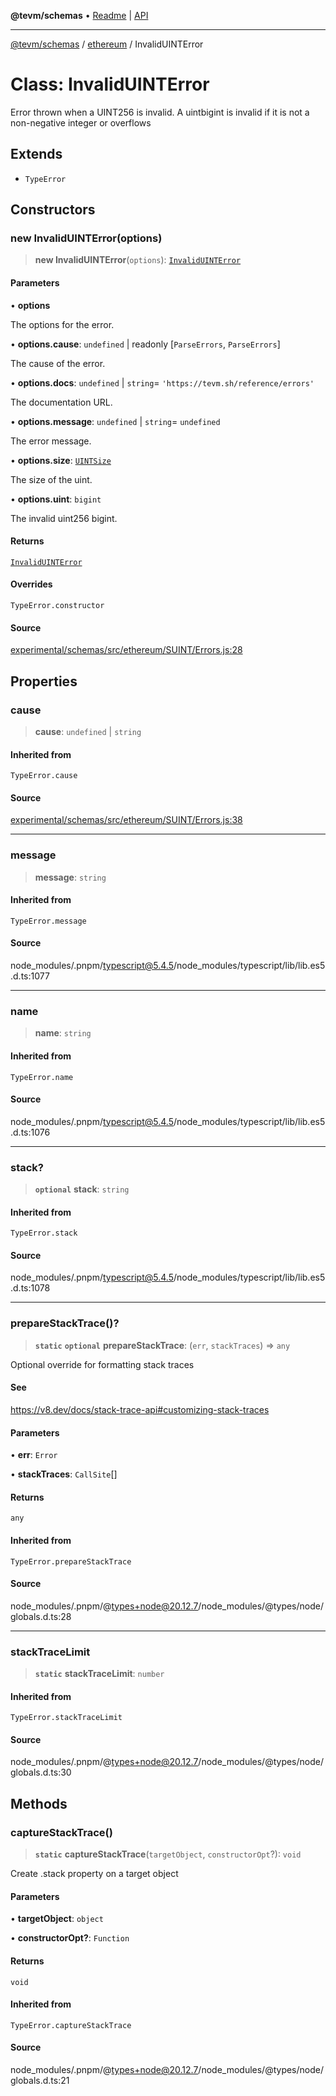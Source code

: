 **@tevm/schemas** • [Readme](../../README.md) \| [API](../../modules.md)

***

[@tevm/schemas](../../README.md) / [ethereum](../README.md) / InvalidUINTError

# Class: InvalidUINTError

Error thrown when a UINT256 is invalid.
A uintbigint is invalid if it is not a non-negative integer or overflows

## Extends

- `TypeError`

## Constructors

### new InvalidUINTError(options)

> **new InvalidUINTError**(`options`): [`InvalidUINTError`](InvalidUINTError.md)

#### Parameters

• **options**

The options for the error.

• **options\.cause**: `undefined` \| readonly [`ParseErrors`, `ParseErrors`]

The cause of the error.

• **options\.docs**: `undefined` \| `string`= `'https://tevm.sh/reference/errors'`

The documentation URL.

• **options\.message**: `undefined` \| `string`= `undefined`

The error message.

• **options\.size**: [`UINTSize`](../type-aliases/UINTSize.md)

The size of the uint.

• **options\.uint**: `bigint`

The invalid uint256 bigint.

#### Returns

[`InvalidUINTError`](InvalidUINTError.md)

#### Overrides

`TypeError.constructor`

#### Source

[experimental/schemas/src/ethereum/SUINT/Errors.js:28](https://github.com/evmts/tevm-monorepo/blob/main/experimental/schemas/src/ethereum/SUINT/Errors.js#L28)

## Properties

### cause

> **cause**: `undefined` \| `string`

#### Inherited from

`TypeError.cause`

#### Source

[experimental/schemas/src/ethereum/SUINT/Errors.js:38](https://github.com/evmts/tevm-monorepo/blob/main/experimental/schemas/src/ethereum/SUINT/Errors.js#L38)

***

### message

> **message**: `string`

#### Inherited from

`TypeError.message`

#### Source

node\_modules/.pnpm/typescript@5.4.5/node\_modules/typescript/lib/lib.es5.d.ts:1077

***

### name

> **name**: `string`

#### Inherited from

`TypeError.name`

#### Source

node\_modules/.pnpm/typescript@5.4.5/node\_modules/typescript/lib/lib.es5.d.ts:1076

***

### stack?

> **`optional`** **stack**: `string`

#### Inherited from

`TypeError.stack`

#### Source

node\_modules/.pnpm/typescript@5.4.5/node\_modules/typescript/lib/lib.es5.d.ts:1078

***

### prepareStackTrace()?

> **`static`** **`optional`** **prepareStackTrace**: (`err`, `stackTraces`) => `any`

Optional override for formatting stack traces

#### See

https://v8.dev/docs/stack-trace-api#customizing-stack-traces

#### Parameters

• **err**: `Error`

• **stackTraces**: `CallSite`[]

#### Returns

`any`

#### Inherited from

`TypeError.prepareStackTrace`

#### Source

node\_modules/.pnpm/@types+node@20.12.7/node\_modules/@types/node/globals.d.ts:28

***

### stackTraceLimit

> **`static`** **stackTraceLimit**: `number`

#### Inherited from

`TypeError.stackTraceLimit`

#### Source

node\_modules/.pnpm/@types+node@20.12.7/node\_modules/@types/node/globals.d.ts:30

## Methods

### captureStackTrace()

> **`static`** **captureStackTrace**(`targetObject`, `constructorOpt`?): `void`

Create .stack property on a target object

#### Parameters

• **targetObject**: `object`

• **constructorOpt?**: `Function`

#### Returns

`void`

#### Inherited from

`TypeError.captureStackTrace`

#### Source

node\_modules/.pnpm/@types+node@20.12.7/node\_modules/@types/node/globals.d.ts:21
